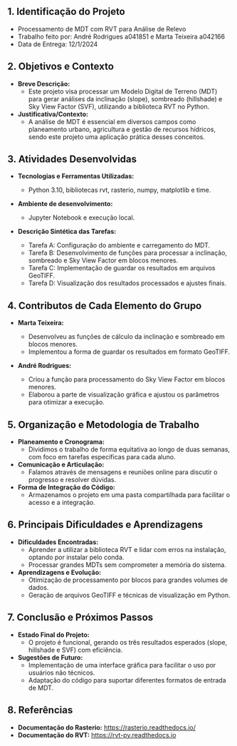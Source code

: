 ## 1. Identificação do Projeto

- Processamento de MDT com RVT para Análise de Relevo
- Trabalho feito por: André Rodrigues a041851 e Marta Teixeira a042166
- Data de Entrega: 12/1/2024

## 2. Objetivos e Contexto

- **Breve Descrição:**
    - Este projeto visa processar um Modelo Digital de Terreno (MDT) para gerar análises da inclinação (slope), sombreado (hillshade) e Sky View Factor (SVF), utilizando a biblioteca RVT no Python.
- **Justificativa/Contexto:**
    - A análise de MDT é essencial em diversos campos como planeamento urbano, agricultura e gestão de recursos hídricos, sendo este projeto uma aplicação prática desses conceitos.


## 3. Atividades Desenvolvidas

- **Tecnologias e Ferramentas Utilizadas:**
    - Python 3.10, bibliotecas rvt, rasterio, numpy, matplotlib e time.
- **Ambiente de desenvolvimento:** 
    - Jupyter Notebook e execução local.

- **Descrição Sintética das Tarefas:**
    - Tarefa A: Configuração do ambiente e carregamento do MDT.
    - Tarefa B: Desenvolvimento de funções para processar a inclinação, sombreado e Sky View Factor em blocos menores.
    - Tarefa C: Implementação de guardar os resultados em arquivos GeoTIFF.
    - Tarefa D: Visualização dos resultados processados e ajustes finais.

## 4. Contributos de Cada Elemento do Grupo

- **Marta Teixeira:**
    - Desenvolveu as funções de cálculo da inclinação e sombreado em blocos menores.
    - Implementou a forma de guardar os resultados em formato GeoTIFF.

- **André Rodrigues:**
    - Criou a função para processamento do Sky View Factor em blocos menores.
    - Elaborou a parte de visualização gráfica e ajustou os parâmetros para otimizar a execução.

## 5. Organização e Metodologia de Trabalho

- **Planeamento e Cronograma:**
    - Dividimos o trabalho de forma equitativa ao longo de duas semanas, com foco em tarefas específicas para cada aluno.
- **Comunicação e Articulação:**
    - Falamos através de mensagens e reuniões online para discutir o progresso e resolver dúvidas.
- **Forma de Integração do Código:**
    - Armazenamos o projeto em uma pasta compartilhada  para facilitar o acesso e a integração.

## 6. Principais Dificuldades e Aprendizagens

- **Dificuldades Encontradas:**
    - Aprender a utilizar a biblioteca RVT e lidar com erros na instalação, optando por instalar pelo conda.
    - Processar grandes MDTs sem comprometer a memória do sistema.
- **Aprendizagens e Evolução:**
    - Otimização de processamento por blocos para grandes volumes de dados.
    - Geração de arquivos GeoTIFF e técnicas de visualização em Python.

## 7. Conclusão e Próximos Passos

- **Estado Final do Projeto:**
    - O projeto é funcional, gerando os três resultados esperados (slope, hillshade e SVF) com eficiência.
- **Sugestões de Futuro:**
    - Implementação de uma interface gráfica para facilitar o uso por usuários não técnicos.
    - Adaptação do código para suportar diferentes formatos de entrada de MDT.

## 8. Referências

- **Documentação do Rasterio:** https://rasterio.readthedocs.io/
- **Documentação do RVT:** https://rvt-py.readthedocs.io
